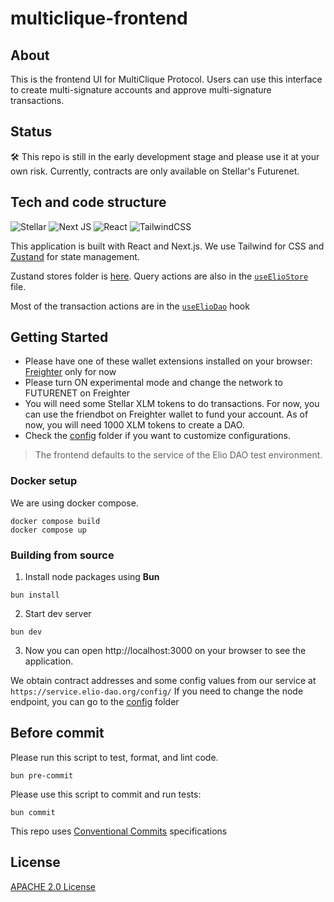 # multiclique-frontend

## About

This is the frontend UI for MultiClique Protocol. Users can use this interface to create multi-signature accounts and approve multi-signature transactions. 


## Status

:hammer_and_wrench: This repo is still in the early development stage and please use it at your own risk. Currently, contracts are only available on Stellar's Futurenet. 

## Tech and code structure

![Stellar](https://img.shields.io/badge/Stellar-090020?style=for-the-badge&logo=stellar&logoColor=white) ![Next JS](https://img.shields.io/badge/Next-black?style=for-the-badge&logo=next.js&logoColor=white) ![React](https://img.shields.io/badge/react-%2320232a.svg?style=for-the-badge&logo=react&logoColor=%2361DAFB) ![TailwindCSS](https://img.shields.io/badge/tailwindcss-%2338B2AC.svg?style=for-the-badge&logo=tailwind-css&logoColor=white) 

This application is built with React and Next.js. We use Tailwind for CSS and [Zustand](https://github.com/pmndrs/zustand) for state management.


Zustand stores folder is [here](./src/stores/). Query actions are also in the [`useElioStore`](./src/stores/elioStore.tsx) file. 

Most of the transaction actions are in the [`useElioDao`](./src/hooks/useElioDao.tsx) hook

## Getting Started

- Please have one of these wallet extensions installed on your browser: [Freighter](https://www.freighter.app/ "Freighter") only for now
- Please turn ON experimental mode and change the network to FUTURENET on Freighter
- You will need some Stellar XLM tokens to do transactions. For now, you can use the friendbot on Freighter wallet to fund your account. As of now, you will need 1000 XLM tokens to create a DAO.
- Check the [config](./src/config) folder if you want to customize configurations. 

> The frontend defaults to the service of the Elio DAO test environment.

### Docker setup

We are using docker compose.

```shell
docker compose build
docker compose up
```

### Building from source
1. Install node packages using **Bun**

```
bun install
```

2. Start dev server 
```
bun dev
```

3. Now you can open http://localhost:3000 on your browser to see the application.

We obtain contract addresses and some config values from our service at ```https://service.elio-dao.org/config/``` If you need to change the node endpoint, you can go to the [config](./src/config) folder


## Before commit

Please run this script to test, format, and lint code. 

```
bun pre-commit
```


Please use this script to commit and run tests:

```
bun commit
```


This repo uses [Conventional Commits](https://www.conventionalcommits.org/en/v1.0.0/#specification) specifications


## License
[APACHE 2.0 License](https://github.com/deep-ink-ventures/elio-dao-frontend/blob/main/LICENSE)
